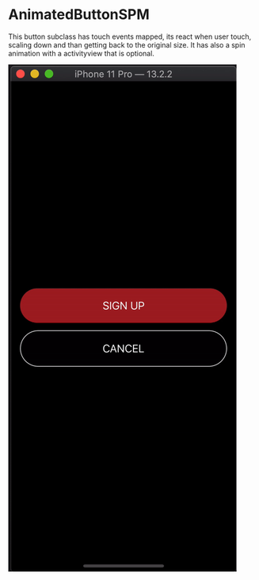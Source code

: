# AnimatedButtonSPM

This button subclass has touch events mapped, its react when user touch,  scaling down and than getting back to the original size.
It has also a spin animation with a activityview that is optional.

<img src="https://github.com/Alvathor/AnimatedButtonSPM/blob/master/ezgif.com-video-to-gif.gif" alt="AnimatedButton.gif"></img>


